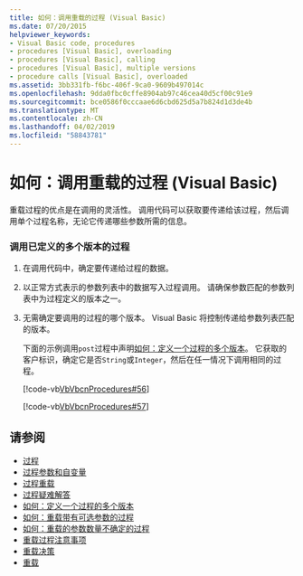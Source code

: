 ```yaml
---
title: 如何：调用重载的过程 (Visual Basic)
ms.date: 07/20/2015
helpviewer_keywords:
- Visual Basic code, procedures
- procedures [Visual Basic], overloading
- procedures [Visual Basic], calling
- procedures [Visual Basic], multiple versions
- procedure calls [Visual Basic], overloaded
ms.assetid: 3bb331fb-f6bc-406f-9ca0-9609b497014c
ms.openlocfilehash: 9dda0fbc0cffe8904ab97c46cea40d5cf00c91e9
ms.sourcegitcommit: bce0586f0cccaae6d6cbd625d5a7b824d1d3de4b
ms.translationtype: MT
ms.contentlocale: zh-CN
ms.lasthandoff: 04/02/2019
ms.locfileid: "58843781"
---
```

# <a name="how-to-call-an-overloaded-procedure-visual-basic"></a>如何：调用重载的过程 (Visual Basic)
重载过程的优点是在调用的灵活性。 调用代码可以获取要传递给该过程，然后调用单个过程名称，无论它传递哪些参数所需的信息。  
  
### <a name="to-call-a-procedure-that-has-more-than-one-version-defined"></a>调用已定义的多个版本的过程  
  
1.  在调用代码中，确定要传递给过程的数据。  
  
2.  以正常方式表示的参数列表中的数据写入过程调用。 请确保参数匹配的参数列表中为过程定义的版本之一。  
  
3.  无需确定要调用的过程的哪个版本。 Visual Basic 将控制传递给参数列表匹配的版本。  
  
     下面的示例调用`post`过程中声明[如何：定义一个过程的多个版本](./how-to-define-multiple-versions-of-a-procedure.md)。 它获取的客户标识，确定它是否`String`或`Integer`，然后在任一情况下调用相同的过程。  
  
     [!code-vb[VbVbcnProcedures#56](~/samples/snippets/visualbasic/VS_Snippets_VBCSharp/VbVbcnProcedures/VB/Class1.vb#56)]  
  
     [!code-vb[VbVbcnProcedures#57](~/samples/snippets/visualbasic/VS_Snippets_VBCSharp/VbVbcnProcedures/VB/Class1.vb#57)]  
  
## <a name="see-also"></a>请参阅

- [过程](./index.md)
- [过程参数和自变量](./procedure-parameters-and-arguments.md)
- [过程重载](./procedure-overloading.md)
- [过程疑难解答](./troubleshooting-procedures.md)
- [如何：定义一个过程的多个版本](./how-to-define-multiple-versions-of-a-procedure.md)
- [如何：重载带有可选参数的过程](./how-to-overload-a-procedure-that-takes-optional-parameters.md)
- [如何：重载的参数数量不确定的过程](./how-to-overload-a-procedure-that-takes-an-indefinite-number-of-parameters.md)
- [重载过程注意事项](./considerations-in-overloading-procedures.md)
- [重载决策](./overload-resolution.md)
- [重载](../../../../visual-basic/language-reference/modifiers/overloads.md)

